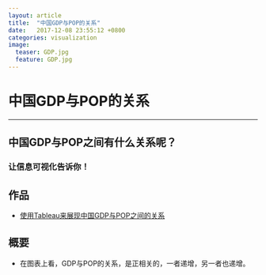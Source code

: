 ```yaml
---
layout: article
title:  "中国GDP与POP的关系"
date:   2017-12-08 23:55:12 +0800
categories: visualization
image:
  teaser: GDP.jpg
  feature: GDP.jpg
---
```

# 中国GDP与POP的关系
---

## 中国GDP与POP之间有什么关系呢？
### 让信息可视化告诉你！

## 作品
- <a href="https://public.tableau.com/profile/.86866166#!/vizhome/gdppop_0/1?publish=yes">使用Tableau来展现中国GDP与POP之间的关系</a>

## 概要
- 在图表上看，GDP与POP的关系，是正相关的，一者递增，另一者也递增。
